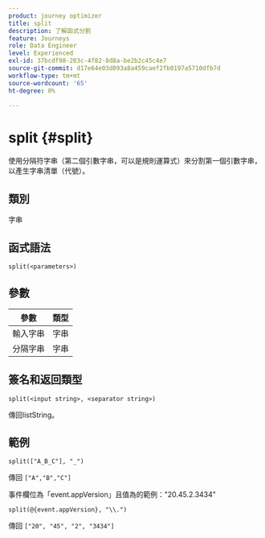 ```yaml
---
product: journey optimizer
title: split
description: 了解函式分割
feature: Journeys
role: Data Engineer
level: Experienced
exl-id: 37bcdf98-203c-4f82-8d8a-be2b2c45c4e7
source-git-commit: d17e64e03d093a8a459caef2fb0197a5710dfb7d
workflow-type: tm+mt
source-wordcount: '65'
ht-degree: 0%

---
```


# split {#split}

使用分隔符字串（第二個引數字串，可以是規則運算式）來分割第一個引數字串，以產生字串清單（代號）。

## 類別

字串

## 函式語法

`split(<parameters>)`

## 參數

| 參數 | 類型 |
|-----------|------------------|
| 輸入字串 | 字串 |
| 分隔字串 | 字串 |

## 簽名和返回類型

`split(<input string>, <separator string>)`

傳回listString。

## 範例

`split(["A_B_C"], "_")`

傳回 `["A","B","C"]`

事件欄位為「event.appVersion」且值為的範例：&quot;20.45.2.3434&quot;

`split(@{event.appVersion}, "\\.")`

傳回 `["20", "45", "2", "3434"]`
